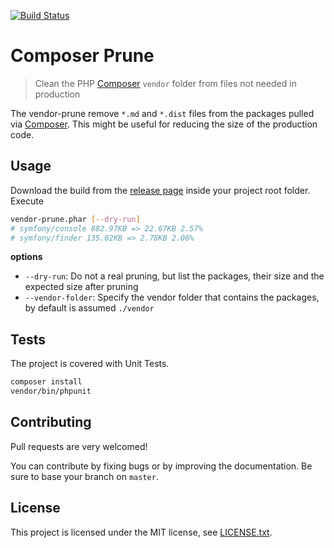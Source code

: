[![Build Status](https://travis-ci.com/avvertix/composer-vendor-prune.svg?branch=master)](https://travis-ci.com/avvertix/composer-vendor-prune)

# Composer Prune

> Clean the PHP [Composer](https://getcomposer.org/) `vendor` folder from files not needed in production

The vendor-prune remove `*.md` and `*.dist` files from the packages pulled via [Composer](https://getcomposer.org/). This might be useful for reducing the size of the production code.

## Usage

Download the build from the [release page](https://github.com/avvertix/composer-vendor-prune/releases) inside your project root folder.
Execute

```bash
vendor-prune.phar [--dry-run]
# symfony/console 882.97KB => 22.67KB 2.57%
# symfony/finder 135.02KB => 2.78KB 2.06%
```

**options**

- `--dry-run`: Do not a real pruning, but list the packages, their size and the expected size after pruning
- `--vendor-folder`: Specify the vendor folder that contains the packages, by default is assumed `./vendor`


## Tests

The project is covered with Unit Tests.

```bash
composer install
vendor/bin/phpunit
```

## Contributing

Pull requests are very welcomed!

You can contribute by fixing bugs or by improving the documentation. Be sure to base your branch on `master`.

## License

This project is licensed under the MIT license, see [LICENSE.txt](./LICENSE.txt).
